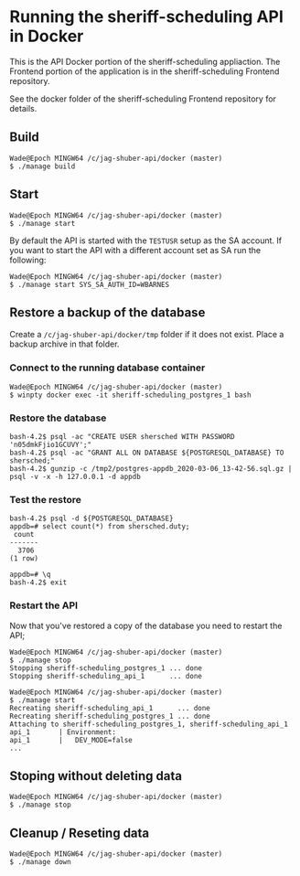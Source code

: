 # Running the sheriff-scheduling API in Docker

This is the API Docker portion of the sheriff-scheduling appliaction.  The Frontend portion of the application is in the sheriff-scheduling Frontend repository.

See the docker folder of the sheriff-scheduling Frontend repository for details.

## Build
```
Wade@Epoch MINGW64 /c/jag-shuber-api/docker (master)
$ ./manage build
```

## Start
```
Wade@Epoch MINGW64 /c/jag-shuber-api/docker (master)
$ ./manage start
```

By default the API is started with the `TESTUSR` setup as the SA account.  If you want to start the API with a different account set as SA run the following:
```
Wade@Epoch MINGW64 /c/jag-shuber-api/docker (master)
$ ./manage start SYS_SA_AUTH_ID=WBARNES
```

## Restore a backup of the database

Create a `/c/jag-shuber-api/docker/tmp` folder if it does not exist.
Place a backup archive in that folder.

### Connect to the running database container
```
Wade@Epoch MINGW64 /c/jag-shuber-api/docker (master)
$ winpty docker exec -it sheriff-scheduling_postgres_1 bash
```

### Restore the database
```
bash-4.2$ psql -ac "CREATE USER shersched WITH PASSWORD 'n05dmkFjio1GCUVY';"
bash-4.2$ psql -ac "GRANT ALL ON DATABASE ${POSTGRESQL_DATABASE} TO shersched;"
bash-4.2$ gunzip -c /tmp2/postgres-appdb_2020-03-06_13-42-56.sql.gz | psql -v -x -h 127.0.0.1 -d appdb
```

### Test the restore
```
bash-4.2$ psql -d ${POSTGRESQL_DATABASE}
appdb=# select count(*) from shersched.duty;
 count
-------
  3706
(1 row)

appdb=# \q
bash-4.2$ exit
```

### Restart the API

Now that you've restored a copy of the database you need to restart the API;
```
Wade@Epoch MINGW64 /c/jag-shuber-api/docker (master)
$ ./manage stop
Stopping sheriff-scheduling_postgres_1 ... done
Stopping sheriff-scheduling_api_1      ... done
```

```
Wade@Epoch MINGW64 /c/jag-shuber-api/docker (master)
$ ./manage start
Recreating sheriff-scheduling_api_1      ... done
Recreating sheriff-scheduling_postgres_1 ... done
Attaching to sheriff-scheduling_postgres_1, sheriff-scheduling_api_1
api_1       | Environment:
api_1       |   DEV_MODE=false
...
```

## Stoping without deleting data
```
Wade@Epoch MINGW64 /c/jag-shuber-api/docker (master)
$ ./manage stop
```

## Cleanup / Reseting data
```
Wade@Epoch MINGW64 /c/jag-shuber-api/docker (master)
$ ./manage down
```
